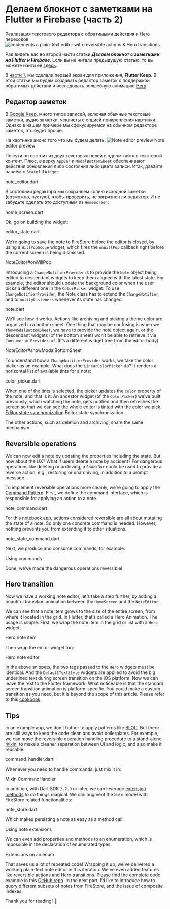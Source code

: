 # Делаем блокнот с заметками на Flutter и Firebase (часть 2)
Реализация текстового редактора с обратимыми действия и Hero переходов
![Implements a plain-text editor with reversible actions & Hero transitions](https://iswift.ru/images/1_gVY7JU07MLstpEzGwgYDFA.jpeg)

Рад видеть вас во второй части статьи ***Делаем блокнот с заметками на Flutter и Firebase***. Если вы не читали предыдущую статью, то вы можете найти её [здесь](https://iswift.ru/articles/ru/build-a-note-taking-app-with-flutter-firebase-part-1-ru).

В [части 1](build-a-note-taking-app-with-flutter-firebase-part-1.md), мы сделали первый экран для приложения, **Flutter Keep**. В этой статье мы будем создавать редактор заметок с поддержкой обратимых действий и исследовать волшебную анимацию [Hero](https://flutter.dev/docs/development/ui/animations/hero-animations). 


## Редактор заметок
В [Google Keep](https://www.google.com/keep), много типов записей, включая обычные текстовые заметки, аудио заметки, чеклисты с опцией прикрепления картинки. Однако в нашем примере мы сфокусируемся на обычном редакторе заметок, это будет проще.

На картинке анонс того что мы будем делать:
![Note editor preview](https://iswift.ru/images/1_MGIa1fUmmPk2K87fMC9DmA.jpeg)
Note editor preview

По сути он состоит из двух текстовых полей в одном тайтл в текстовый контент. Плюс, в верху ```AppBar``` и  ```ModalBottomSheet``` обеспечивают действия обновления либо состояния либо цвета записи.
Итак, давайте начнём с ```StatefulWidget```:

<script src="https://gist.github.com/xinthink/55c8d5ee739d729e4556ba78e53af4fc.js"></script>
note_editor.dart

В состоянии редактора мы сохраняем копию исходной заметки (возможно, пустую), чтобы проверить, не загрязнен ли редактор.
И не забудьте сделать это доступным из ```HomeScreen```:

<script src="https://gist.github.com/xinthink/16e0fc34f115ac91b2fad5b685a5444e.js"></script>
home_screen.dart

Ok, go on building the widget:
<script src="https://gist.github.com/xinthink/ea6cab070973d44c2c1bafebaf21b231.js"></script>
editor_state.dart

We’re going to save the note to FireStore before the editor is closed, by using a ```WillPopScope``` widget, which fires the ```onWillPop``` callback right before the current screen is being dismissed.

<script src="https://gist.github.com/xinthink/4031a6c058ef49055aa0640852703664.js"></script>
NoteEditor#onWillPop

Introducing a ```ChangeNotifierProvider``` is to provide the ```Note``` object being edited to descendant widgets to keep them aligned with the latest state. For example, the editor should update the background color when the user picks a different one in the ```ColorPicker``` widget.
To use ```ChangeNotifierProvider```, the Note class has to extend the ```ChangeNotifier```, and to ```notifyListeners``` whenever its state has changed:

<script src="https://gist.github.com/xinthink/273c2e989febb8d7cb6cbc649b409a44.js"></script>
note.dart

We’ll see how it works.
Actions like archiving and picking a theme color are organized in a bottom sheet.
One thing that may be confusing is when we ```showModalBottomSheet```, we have to provide the note object again, or the descendant widgets (of the bottom sheet) won’t be able to retrieve it via ```Consumer``` or ```Provider.of.```(It’s a different widget tree from the editor body)

<script src="https://gist.github.com/xinthink/452e4fdbab98f7e7a035dd4325bc7ac7.js"></script>
NoteEditor#showModalBottomSheet

To understand how a ```ChangeNotifierProvider``` works, we take the color picker as an example.
What does the ```LinearColorPicker``` do? It renders a horizontal list of available tints for a note:

<script src="https://gist.github.com/xinthink/19d042dd248f868df4bc7d576684a6e6.js"></script>
color_picker.dart

When one of the tints is selected, the picker updates the ```color``` property of the note, and that is it.
An ancestor widget (of the ```ColorPicker```) we’ve built previously, which watching the note, gets notified and then refreshes the screen so that we can see the whole editor is tinted with the color we pick.
[Editor state synchronization](https://iswift.ru/images/1_lxF2s-WTKFumm_LjPzrwdQ.gif)
Editor state synchronization

The other actions, such as deletion and archiving, share the same mechanism.

## Reversible operations
We can now edit a note by updating the properties including the state. But how about the UX? What if users delete a note by accident?
For dangerous operations like deleting or archiving, a ```SnackBar``` could be used to provide a reverse action, e.g., restoring or unarchiving, in addition to a prompt message.

[](https://iswift.ru/images/1_jSq4WiKVETUOcmoDWipdzg.gif)

To implement reversible operations more cleanly, we’re going to apply the [Command Pattern](https://en.wikipedia.org/wiki/Command_pattern).
First, we define the command interface, which is responsible for applying an action to a note.

<script src="https://gist.github.com/xinthink/273367c3be45f2e06f0617a2f5325e68.js"></script>
note_command.dart

For this notebook app, actions considered reversible are all about mutating the state of a note. So only one concrete command is needed. However, nothing prevents you from extending it to other situations.

<script src="https://gist.github.com/xinthink/bfb348de0e95da409d4622d9f0cd5c18.js"></script>
note_state_command.dart

Next, we produce and consume commands, for example:

<script src="https://gist.github.com/xinthink/5a292f5d1048bfd8577b2c41b861f51f.js"></script>
Using commands

Done, we’ve made the dangerous operations reversible!

## Hero transition
Now we have a working note editor, let’s take a step further, by adding a beautiful transition animation between the ```HomeScreen``` and the ```NoteEditor```.

[](https://iswift.ru/images/1_DsydtXamxtPWtUva2NNvag.gif)

We can see that a note item grows to the size of the entire screen, from where it located in the grid. In Flutter, that’s called a Hero Animation.
The usage is simple. First, we wrap the note item in the grid or list with a ```Hero``` widget:

<script src="https://gist.github.com/xinthink/4c823df06de3a325ccf2d0d09fa71b7c.js"></script>
Hero note item

Then wrap the editor widget too:
<script src="https://gist.github.com/xinthink/50837a0b043d6f884979078f067d5dfa.js"></script>
Hero note editor

In the above snippets, the two tags passed to the ```Hero``` widgets must be identical.
And the ```DefaultTextStyle``` widgets are applied to avoid the big underlined text during screen transition on the iOS platform.
Now we can leave the rest to the Flutter framework.
What noticeable is that the standard screen transition animation is platform-specific. You could make a custom transition as you need, but it is beyond the scope of this article. Please refer to this [cookbook](https://flutter.dev/docs/cookbook/animation/page-route-animation).

## Tips
In an example app, we don’t bother to apply patterns like [BLOC](https://bloclibrary.dev/). But there are still ways to keep the code clean and avoid boilerplates.
For example, we can move the reversible operation handling procedure to a stand-alone [mixin](https://dart.dev/guides/language/language-tour#adding-features-to-a-class-mixins), to make a cleaner separation between UI and logic, and also make it reusable.

<script src="https://gist.github.com/xinthink/55d100dbcce13b11a025701218b3caf6.js"></script>
command_handler.dart

Whenever you need to handle commands, just mix it in:

<script src="https://gist.github.com/xinthink/50d2e408173bd08c6fe3c0d5c1dc72ba.js"></script>
Mixin CommandHandler

In addition, with Dart SDK ```2.7.0``` or later, we can leverage [extension methods](https://dart.dev/guides/language/extension-methods) to do things magical.
We can augment the ```Note``` model with FireStore related functionalities:

<script src="https://gist.github.com/xinthink/e8f2a9fc6671bc6e139fa34d76aa2db7.js"></script>
note_store.dart

Which makes persisting a note as easy as a method call:
<script src="https://gist.github.com/xinthink/f3d3176563b11cbfc5d8c9965acfe64b.js"></script>
Using note extensions

We can even add properties and methods to an enumeration, which is impossible in the declaration of enumerated types:
<script src="https://gist.github.com/xinthink/1f98ec3bca2fe7e8af8c161ffd9ad827.js"></script>
Extensions on an enum

That saves us a lot of repeated code!
Wrapping it up, we’ve delivered a working plain-text note editor in this iteration. We’ve even added features like reversible actions and Hero transitions. Please find the complete code example in this [GitHub repo](https://github.com/xinthink/flutter-keep).
In the next part, I’d like to introduce how to query different subsets of notes from FireStore, and the issue of composite indexes.

Thank you for reading! 🙌

